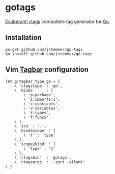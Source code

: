 gotags
======

[Exuberant-ctags][] compatible tag generator for [Go][].

Installation
------------
	go get github.com/jstemmer/go-tags
	go install github.com/jstemmer/go-tags

Vim [Tagbar][] configuration
----------------------------------------------------------------
	let g:tagbar_type_go = {
		\ 'ctagstype' : 'go',
		\ 'kinds'     : [
			\ 'p:package',
			\ 'i:imports:1',
			\ 'c:constants',
			\ 'v:variables',
			\ 't:types',
			\ 'f:funcs'
		\ ],
		\ 'sro' : '.',
		\ 'kind2scope' : {
			\ 't' : 'type'
		\ },
		\ 'scope2kind' : {
			\ 'type' : 't'
		\ },
		\ 'ctagsbin'  : 'gotags',
		\ 'ctagsargs' : '-sort -silent'
	\ }

[exuberant-ctags]: http://ctags.sourceforge.net
[go]: http://golang.org
[tagbar]: http://majutsushi.github.com/tagbar/
